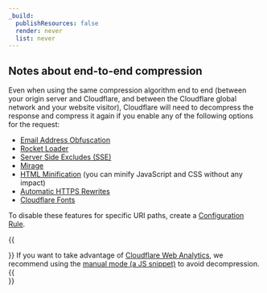 ```yaml
---
_build:
  publishResources: false
  render: never
  list: never
---
```


## Notes about end-to-end compression

Even when using the same compression algorithm end to end (between your origin server and Cloudflare, and between the Cloudflare global network and your website visitor), Cloudflare will need to decompress the response and compress it again if you enable any of the following options for the request:

- [Email Address Obfuscation](/waf/tools/scrape-shield/email-address-obfuscation/)
- [Rocket Loader](/speed/optimization/content/rocket-loader/)
- [Server Side Excludes (SSE)](/waf/tools/scrape-shield/server-side-excludes/)
- [Mirage](/speed/optimization/images/mirage/)
- [HTML Minification](/speed/optimization/content/auto-minify/) (you can minify JavaScript and CSS without any impact)
- [Automatic HTTPS Rewrites](/ssl/edge-certificates/additional-options/automatic-https-rewrites/)
- [Cloudflare Fonts](/speed/optimization/content/fonts/)

To disable these features for specific URI paths, create a [Configuration Rule](/rules/configuration-rules/).

{{<Aside type="note">}}
If you want to take advantage of [Cloudflare Web Analytics](/analytics/web-analytics/), we recommend using the [manual mode (a JS snippet)](/analytics/web-analytics/getting-started/#sites-not-proxied-through-cloudflare) to avoid decompression.
{{</Aside>}}
